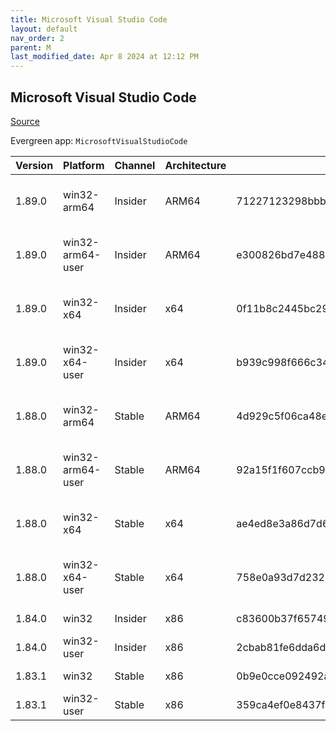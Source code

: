 ```yaml
---
title: Microsoft Visual Studio Code
layout: default
nav_order: 2
parent: M
last_modified_date: Apr 8 2024 at 12:12 PM
---
```


## Microsoft Visual Studio Code

[Source](https://code.visualstudio.com)

Evergreen app: `MicrosoftVisualStudioCode`

| Version | Platform         | Channel | Architecture | Sha256                                                           | URI                                                                                                                                                                                                                                                                                                            |
| ------- | ---------------- | ------- | ------------ | ---------------------------------------------------------------- | -------------------------------------------------------------------------------------------------------------------------------------------------------------------------------------------------------------------------------------------------------------------------------------------------------------- |
| 1.89.0  | win32-arm64      | Insider | ARM64        | 71227123298bbb5963835c072f8162ed4e465846b9f93b1e279887787020dfe6 | [https://vscode.download.prss.microsoft.com/dbazure/download/insider/ed6c6d3f28fa4cb66f6d73918365e41fb81db14c/VSCodeSetup-arm64-1.89.0-insider.exe](https://vscode.download.prss.microsoft.com/dbazure/download/insider/ed6c6d3f28fa4cb66f6d73918365e41fb81db14c/VSCodeSetup-arm64-1.89.0-insider.exe)         |
| 1.89.0  | win32-arm64-user | Insider | ARM64        | e300826bd7e488a2a1ab0f6e3fd62d697c069f5b16127e361a5528594fc05a09 | [https://vscode.download.prss.microsoft.com/dbazure/download/insider/ed6c6d3f28fa4cb66f6d73918365e41fb81db14c/VSCodeUserSetup-arm64-1.89.0-insider.exe](https://vscode.download.prss.microsoft.com/dbazure/download/insider/ed6c6d3f28fa4cb66f6d73918365e41fb81db14c/VSCodeUserSetup-arm64-1.89.0-insider.exe) |
| 1.89.0  | win32-x64        | Insider | x64          | 0f11b8c2445bc291203c0c0206ca82d6feac4e8414e5227e2a8fcaa3fa6b5949 | [https://vscode.download.prss.microsoft.com/dbazure/download/insider/ed6c6d3f28fa4cb66f6d73918365e41fb81db14c/VSCodeSetup-x64-1.89.0-insider.exe](https://vscode.download.prss.microsoft.com/dbazure/download/insider/ed6c6d3f28fa4cb66f6d73918365e41fb81db14c/VSCodeSetup-x64-1.89.0-insider.exe)             |
| 1.89.0  | win32-x64-user   | Insider | x64          | b939c998f666c343825275020084c48efe92bb9e8502693f0c0c18d8ca17d83c | [https://vscode.download.prss.microsoft.com/dbazure/download/insider/ed6c6d3f28fa4cb66f6d73918365e41fb81db14c/VSCodeUserSetup-x64-1.89.0-insider.exe](https://vscode.download.prss.microsoft.com/dbazure/download/insider/ed6c6d3f28fa4cb66f6d73918365e41fb81db14c/VSCodeUserSetup-x64-1.89.0-insider.exe)     |
| 1.88.0  | win32-arm64      | Stable  | ARM64        | 4d929c5f06ca48ef0af258d2be5647c83a13ea8a681e7efaadcc8f3231377eea | [https://vscode.download.prss.microsoft.com/dbazure/download/stable/5c3e652f63e798a5ac2f31ffd0d863669328dc4c/VSCodeSetup-arm64-1.88.0.exe](https://vscode.download.prss.microsoft.com/dbazure/download/stable/5c3e652f63e798a5ac2f31ffd0d863669328dc4c/VSCodeSetup-arm64-1.88.0.exe)                           |
| 1.88.0  | win32-arm64-user | Stable  | ARM64        | 92a15f1f607ccb9a49e2e15a1eebbb72111d3db1a3da4e494216487f18a688c7 | [https://vscode.download.prss.microsoft.com/dbazure/download/stable/5c3e652f63e798a5ac2f31ffd0d863669328dc4c/VSCodeUserSetup-arm64-1.88.0.exe](https://vscode.download.prss.microsoft.com/dbazure/download/stable/5c3e652f63e798a5ac2f31ffd0d863669328dc4c/VSCodeUserSetup-arm64-1.88.0.exe)                   |
| 1.88.0  | win32-x64        | Stable  | x64          | ae4ed8e3a86d7d684ebd1a0f03eeceffafa2df9aa9cd2acf5274b2e6c556159e | [https://vscode.download.prss.microsoft.com/dbazure/download/stable/5c3e652f63e798a5ac2f31ffd0d863669328dc4c/VSCodeSetup-x64-1.88.0.exe](https://vscode.download.prss.microsoft.com/dbazure/download/stable/5c3e652f63e798a5ac2f31ffd0d863669328dc4c/VSCodeSetup-x64-1.88.0.exe)                               |
| 1.88.0  | win32-x64-user   | Stable  | x64          | 758e0a93d7d2325813de283a7e7bc7c487b864afa93252bf3cae8dce1820d4a6 | [https://vscode.download.prss.microsoft.com/dbazure/download/stable/5c3e652f63e798a5ac2f31ffd0d863669328dc4c/VSCodeUserSetup-x64-1.88.0.exe](https://vscode.download.prss.microsoft.com/dbazure/download/stable/5c3e652f63e798a5ac2f31ffd0d863669328dc4c/VSCodeUserSetup-x64-1.88.0.exe)                       |
| 1.84.0  | win32            | Insider | x86          | c83600b37f65749ea9e16496847bbfd967dece2472cee7d8011ae719e2633c18 | [https://az764295.vo.msecnd.net/insider/0c36b92c82064882a228487040187cfc13669c0f/VSCodeSetup-ia32-1.84.0-insider.exe](https://az764295.vo.msecnd.net/insider/0c36b92c82064882a228487040187cfc13669c0f/VSCodeSetup-ia32-1.84.0-insider.exe)                                                                     |
| 1.84.0  | win32-user       | Insider | x86          | 2cbab81fe6dda6dfb07751707107db95ba7afa0a6ada65a1df78a04eef0aadf5 | [https://az764295.vo.msecnd.net/insider/0c36b92c82064882a228487040187cfc13669c0f/VSCodeUserSetup-ia32-1.84.0-insider.exe](https://az764295.vo.msecnd.net/insider/0c36b92c82064882a228487040187cfc13669c0f/VSCodeUserSetup-ia32-1.84.0-insider.exe)                                                             |
| 1.83.1  | win32            | Stable  | x86          | 0b9e0cce092492a88cdaf12048e3630290944b051f3194c5ca3d6b7012f05e7f | [https://az764295.vo.msecnd.net/stable/a6606b6ca720bca780c2d3c9d4cc3966ff2eca12/VSCodeSetup-ia32-1.83.1.exe](https://az764295.vo.msecnd.net/stable/a6606b6ca720bca780c2d3c9d4cc3966ff2eca12/VSCodeSetup-ia32-1.83.1.exe)                                                                                       |
| 1.83.1  | win32-user       | Stable  | x86          | 359ca4ef0e8437f7e5183a97a9d79834463a3df88bb10c82c48cc2bd53b8a7e5 | [https://az764295.vo.msecnd.net/stable/a6606b6ca720bca780c2d3c9d4cc3966ff2eca12/VSCodeUserSetup-ia32-1.83.1.exe](https://az764295.vo.msecnd.net/stable/a6606b6ca720bca780c2d3c9d4cc3966ff2eca12/VSCodeUserSetup-ia32-1.83.1.exe)                                                                               |
